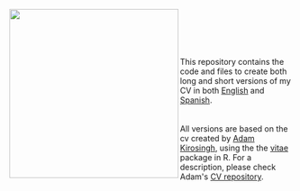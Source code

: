 <a href="url"><img src="https://user-images.githubusercontent.com/45215832/202834632-095508e9-88a8-469d-bf5e-8be1d99641b7.png" align="left" width="300" ></a>

<br>
<br>
<br>
<br>
<br>
This repository contains the code and files to create both long and short versions of my CV in both <a href="https://jdleongomez.info/en/cv/">English</a> and <a href="https://jdleongomez.info/es/cv/">Spanish</a>. 
<br>
<br>
<br>
All versions are based on the cv created by <a href="https://github.com/akirosingh">Adam Kirosingh</a>, using the the <a href="https://github.com/mitchelloharawild/vitae">vitae</a> package in R. For a description, please check Adam's <a href="https://github.com/akirosingh/CV">CV repository</a>.
